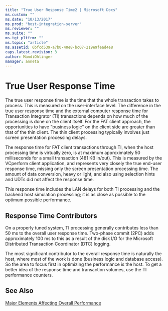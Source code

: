 ```yaml
---
title: "True User Response Time2 | Microsoft Docs"
ms.custom: ""
ms.date: "10/13/2017"
ms.prod: "host-integration-server"
ms.reviewer: ""
ms.suite: ""
ms.tgt_pltfrm: ""
ms.topic: "article"
ms.assetid: 6bfcd539-a7b0-40e8-bc07-219e9fead4e8
caps.latest.revision: 3
author: MandiOhlinger
manager: anneta
---
```

# True User Response Time
The true user response time is the time that the whole transaction takes to process. This is measured on the user-interface level. The difference in the true user response time and the external computer response time for Transaction Integrator (TI) transactions depends on how much of the processing is done on the client itself. For the FAT client approach, the opportunities to have "business logic" on the client side are greater than that of the thin client. The thin client processing typically involves just screen presentation processing delays.  
  
 The response time for FAT client transactions through TI, when the host processing time is virtually zero, is at maximum approximately 50 milliseconds for a small transaction (481 KB in/out). This is measured by the VCperform client application, and represents very closely the true end-user response time, missing only the screen presentation processing time. The amount of data conversion, heavy or light, and also using selection hints and UDTs did not affect the response time.  
  
 This response time includes the LAN delays for both TI processing and the backend host simulation processing; it is as close as possible to the optimum possible performance.  
  
## Response Time Contributors  
 On a properly tuned system, TI processing generally contributes less than 50 ms to the overall user response time. Two-phase commit (2PC) adds approximately 100 ms to this as a result of the disk I/O for the Microsoft Distributed Transaction Coordinator (DTC) logging.  
  
 The most significant contributor to the overall response time is naturally the host, where most of the work is done (business logic and database access). So the area to focus first in optimizing the performance is the host. To get a better idea of the response time and transaction volumes, use the TI performance counters.  
  
## See Also  
 [Major Elements Affecting Overall Performance](../core/major-elements-affecting-overall-performance.md)